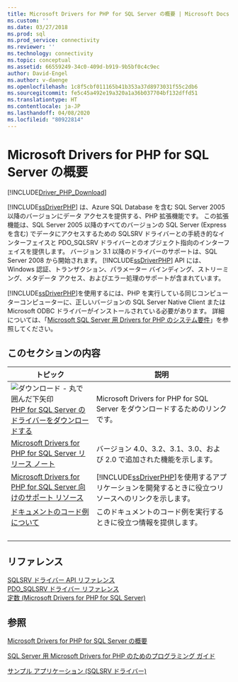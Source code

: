 ```yaml
---
title: Microsoft Drivers for PHP for SQL Server の概要 | Microsoft Docs
ms.custom: ''
ms.date: 03/27/2018
ms.prod: sql
ms.prod_service: connectivity
ms.reviewer: ''
ms.technology: connectivity
ms.topic: conceptual
ms.assetid: 66559249-34c0-409d-b919-9b5bf0c4c9ec
author: David-Engel
ms.author: v-daenge
ms.openlocfilehash: 1c8f5cbf011165b41b353a37d8973031f55c2db6
ms.sourcegitcommit: fe5c45a492e19a320a1a36b037704bf132dffd51
ms.translationtype: HT
ms.contentlocale: ja-JP
ms.lasthandoff: 04/08/2020
ms.locfileid: "80922814"
---
```

# <a name="overview-of-the-microsoft-drivers-for-php-for-sql-server"></a>Microsoft Drivers for PHP for SQL Server の概要

[!INCLUDE[Driver_PHP_Download](../../includes/driver_php_download.md)]

[!INCLUDE[ssDriverPHP](../../includes/ssdriverphp_md.md)] は、Azure SQL Database を含む SQL Server 2005 以降のバージョンにデータ アクセスを提供する、PHP 拡張機能です。 この拡張機能は、SQL Server 2005 以降のすべてのバージョンの SQL Server (Express を含む) でデータにアクセスするための SQLSRV ドライバーとの手続き的なインターフェイスと PDO_SQLSRV ドライバーとのオブジェクト指向のインターフェイスを提供します。 バージョン 3.1 以降のドライバーのサポートは、SQL Server 2008 から開始されます。 [!INCLUDE[ssDriverPHP](../../includes/ssdriverphp_md.md)] API には、Windows 認証、トランザクション、パラメーター バインディング、ストリーミング、メタデータ アクセス、およびエラー処理のサポートが含まれています。  
  
[!INCLUDE[ssDriverPHP](../../includes/ssdriverphp_md.md)]を使用するには、PHP を実行している同じコンピューターコンピューターに、正しいバージョンの SQL Server Native Client または Microsoft ODBC ドライバーがインストールされている必要があります。  詳細については、「[Microsoft SQL Server 用 Drivers for PHP のシステム要件](../../connect/php/system-requirements-for-the-php-sql-driver.md)」を参照してください。  
  
## <a name="in-this-section"></a>このセクションの内容  
  
|トピック|説明|  
|---------|---------------|  
| ![ダウンロード - 丸で囲んだ下矢印](../../ssms/media/download-icon.png)[PHP for SQL Server のドライバーをダウンロードする](download-drivers-php-sql-server.md) | Microsoft Drivers for PHP for SQL Server をダウンロードするためのリンクです。 |
|[Microsoft Drivers for PHP for SQL Server リリース ノート](../../connect/php/release-notes-php-sql-driver.md)|バージョン 4.0、3.2、3.1、3.0、および 2.0 で追加された機能を示します。|  
|[Microsoft Drivers for PHP for SQL Server 向けのサポート リソース](../../connect/php/support-resources-for-the-php-sql-driver.md)|[!INCLUDE[ssDriverPHP](../../includes/ssdriverphp_md.md)]を使用するアプリケーションを開発するときに役立つリソースへのリンクを示します。|  
|[ドキュメントのコード例について](../../connect/php/about-code-examples-in-the-documentation.md)|このドキュメントのコード例を実行するときに役立つ情報を提供します。|  
| &nbsp; | &nbsp; |

## <a name="reference"></a>リファレンス

[SQLSRV ドライバー API リファレンス](../../connect/php/sqlsrv-driver-api-reference.md)  
[PDO_SQLSRV ドライバー リファレンス](../../connect/php/pdo-sqlsrv-driver-reference.md)  
[定数 &#40;Microsoft Drivers for PHP for SQL Server&#41;](../../connect/php/constants-microsoft-drivers-for-php-for-sql-server.md)  

## <a name="see-also"></a>参照

[Microsoft Drivers for PHP for SQL Server の概要](../../connect/php/getting-started-with-the-php-sql-driver.md)

[SQL Server 用 Microsoft Drivers for PHP のためのプログラミング ガイド](../../connect/php/programming-guide-for-php-sql-driver.md)

[サンプル アプリケーション &#40;SQLSRV ドライバー&#41;](../../connect/php/example-application-sqlsrv-driver.md)
